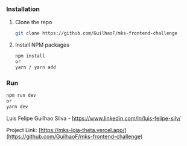 ### Installation

1. Clone the repo
   ```sh
   git clone https://github.com/GuilhaoF/mks-frontend-challenge
   ```
2. Install NPM packages
   ```sh
   npm install
   or
   yarn / yarn add
   ```

### Run

```sh
npm run dev
or
yarn dev
```

Luis Felipe Guilhao Silva - https://www.linkedin.com/in/luis-felipe-silv/

Project Link: [https://mks-loja-theta.vercel.app/](https://github.com/GuilhaoF/mks-frontend-challenge)